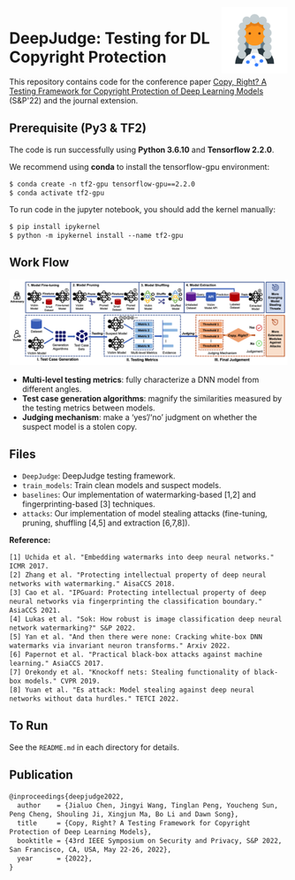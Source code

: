 <img align="right" height="120" src="./logo.png">

# DeepJudge: Testing for DL Copyright Protection 

This repository contains code for the conference paper [Copy, Right? A Testing Framework for Copyright Protection of Deep Learning Models](https://arxiv.org/abs/2112.05588) (S&P'22) and the journal extension. 




## Prerequisite (Py3 & TF2) 
The code is run successfully using **Python 3.6.10** and **Tensorflow 2.2.0**. 

We recommend using **conda** to install the tensorflow-gpu environment:

```shell
$ conda create -n tf2-gpu tensorflow-gpu==2.2.0
$ conda activate tf2-gpu
```

To run code in the jupyter notebook, you should add the kernel manually: 

```shell
$ pip install ipykernel
$ python -m ipykernel install --name tf2-gpu
```

## Work Flow
![deepjudge-overview](./deepjudge-overview.png)

- **Multi-level testing metrics**: fully characterize a DNN model from different angles. 
- **Test case generation algorithms**: magnify the similarities measured by the testing metrics between models.
- **Judging mechanism**: make a ‘yes’/‘no’ judgment on whether the suspect model is a stolen copy.


## Files
- `DeepJudge`: DeepJudge testing framework.
- `train_models`: Train clean models and suspect models. 
- `baselines`: Our implementation of watermarking-based [1,2] and fingerprinting-based [3] techniques. 
- `attacks`: Our implementation of model stealing attacks (fine-tuning, pruning, shuffling [4,5] and extraction [6,7,8]). 

**Reference:** 
```
[1] Uchida et al. "Embedding watermarks into deep neural networks." ICMR 2017. 
[2] Zhang et al. "Protecting intellectual property of deep neural networks with watermarking." AisaCCS 2018.
[3] Cao et al. "IPGuard: Protecting intellectual property of deep neural networks via fingerprinting the classification boundary." AsiaCCS 2021.
[4] Lukas et al. "Sok: How robust is image classification deep neural network watermarking?" S&P 2022.
[5] Yan et al. "And then there were none: Cracking white-box DNN watermarks via invariant neuron transforms." Arxiv 2022. 
[6] Papernot et al. "Practical black-box attacks against machine learning." AsiaCCS 2017.
[7] Orekondy et al. "Knockoff nets: Stealing functionality of black-box models." CVPR 2019.
[8] Yuan et al. "Es attack: Model stealing against deep neural networks without data hurdles." TETCI 2022.
```
## To Run

See the `README.md` in each directory for details. 


## Publication 
```
@inproceedings{deepjudge2022,
  author    = {Jialuo Chen, Jingyi Wang, Tinglan Peng, Youcheng Sun, Peng Cheng, Shouling Ji, Xingjun Ma, Bo Li and Dawn Song},
  title     = {Copy, Right? A Testing Framework for Copyright Protection of Deep Learning Models},
  booktitle = {43rd IEEE Symposium on Security and Privacy, S&P 2022, San Francisco, CA, USA, May 22-26, 2022},
  year      = {2022},
}
```
<!--
```
@inproceedings{djdemo2023,
  author    = {Jialuo Chen and
               Youcheng Sun and
               Jingyi Wang and
               Peng Cheng and
               Xingjun Ma},
  title     = {DeepJudge: A Testing Framework for Copyright Protection of Deep Learning Models},
  booktitle = {45th IEEE/ACM International Conference on Software Engineering: Companion Proceedings, ICSE 2023, Melbourne, Australia, May 14-20, 2023},
  year      = {2023},
}
```
-->

